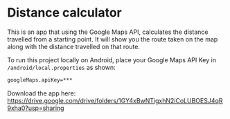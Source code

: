 
# Distance calculator

This is an app that using the Google Maps API, calculates the distance travelled from a starting point. It will show you the route taken on the map along with the distance travelled on that route.

To run this project locally on Android, place your Google Maps API Key in `/android/local.properties` as shown:

```bash
googleMaps.apiKey=***
```

Download the app here: https://drive.google.com/drive/folders/1GY4xBwNTigxhN2iCoLUBOESJ4qR9xha0?usp=sharing
